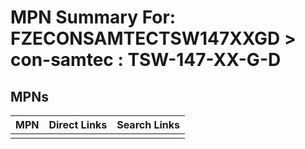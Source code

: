 



# MPN Summary For: FZECONSAMTECTSW147XXGD > con-samtec : TSW-147-XX-G-D

## MPNs
  

|MPN|Direct Links|Search Links|
| :--- | :--- | :--- |
||||
